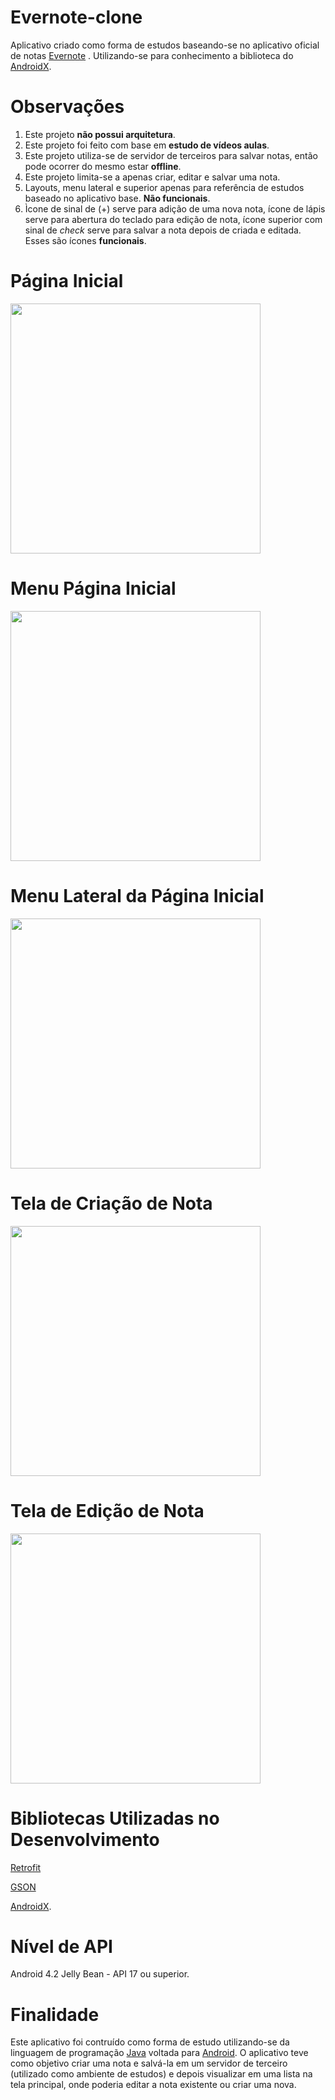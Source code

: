 # Evernote-clone

Aplicativo criado como forma de estudos baseando-se no aplicativo oficial de notas [Evernote](https://evernote.com/intl/pt-br) . Utilizando-se para conhecimento a biblioteca do [AndroidX](https://developer.android.com/jetpack/androidx?gclid=Cj0KCQiA_rfvBRCPARIsANlV66OHugzaxwX5EP7hQ91rUP6QQ20iQsGjPex-IhqFwhGFGPALqjkc94caAko6EALw_wcB).

# Observações 

1. Este projeto **não possui arquitetura**. 
2. Este projeto foi feito com base em **estudo de vídeos aulas**.
3. Este projeto utiliza-se de servidor de terceiros para salvar notas, então pode ocorrer do mesmo estar **offline**.
4. Este projeto limita-se a apenas criar, editar e salvar uma nota.
5. Layouts, menu lateral e superior apenas para referência de estudos baseado no aplicativo base. **Não funcionais**.
6. Ìcone de sinal de (+) serve para adição de uma nova nota, ícone de lápis serve para abertura do teclado para edição de nota, ícone superior com sinal de *check* serve para salvar a nota depois de criada e editada. Esses são ícones **funcionais**.


# Página Inicial


<img src="https://user-images.githubusercontent.com/39638014/70458811-a8a22480-1a91-11ea-9848-aca7994cfead.png" width="400">


# Menu Página Inicial


<img src="https://user-images.githubusercontent.com/39638014/70458825-b192f600-1a91-11ea-8028-d44077ec2f95.png" width="400">


# Menu Lateral da Página Inicial


<img src="https://user-images.githubusercontent.com/39638014/70458826-b192f600-1a91-11ea-9724-321f16a0d7f2.png" width="400">


# Tela de Criação de Nota


<img src="https://user-images.githubusercontent.com/39638014/70458824-b192f600-1a91-11ea-8ccd-098ce72a72ed.png" width="400">


# Tela de Edição de Nota


<img src="https://user-images.githubusercontent.com/39638014/70458827-b192f600-1a91-11ea-9404-6a78c51a5785.png" width="400">


# Bibliotecas Utilizadas no Desenvolvimento

[Retrofit](https://square.github.io/retrofit/)

[GSON](https://github.com/google/gson)

[AndroidX](https://developer.android.com/jetpack/androidx?gclid=Cj0KCQiA_rfvBRCPARIsANlV66OHugzaxwX5EP7hQ91rUP6QQ20iQsGjPex-IhqFwhGFGPALqjkc94caAko6EALw_wcB).


# Nível de API

Android 4.2 Jelly Bean - API 17 ou superior.

# Finalidade

Este aplicativo foi contruído como forma de estudo utilizando-se da linguagem de programação [Java](https://docs.oracle.com/javase/8/docs/technotes/guides/language/index.html)
voltada para [Android](https://www.android.com/intl/pt-BR_br/gms/). O aplicativo teve como objetivo criar uma nota e salvá-la em um servidor de terceiro (utilizado como ambiente de estudos) e depois visualizar em uma lista na tela principal, onde poderia editar a nota existente ou criar uma nova.
